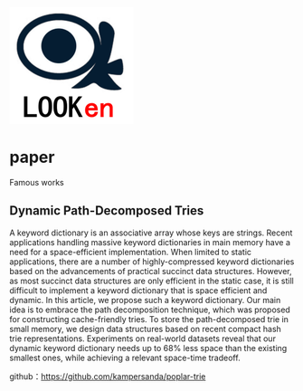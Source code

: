 ![lookend](https://github.com/looken/paper/blob/main/looken.png?raw=true)

# paper
Famous works

## Dynamic Path-Decomposed Tries
A keyword dictionary is an associative array whose keys are strings. Recent applications handling massive keyword dictionaries in main memory have a need for a space-efficient implementation. When limited to static applications, there are a number of highly-compressed keyword dictionaries based on the advancements of practical succinct data structures. However, as most succinct data structures are only efficient in the static case, it is still difficult to implement a keyword dictionary that is space efficient and dynamic. In this article, we propose such a keyword dictionary. Our main idea is to embrace the path decomposition technique, which was proposed for constructing cache-friendly tries. To store the path-decomposed trie in small memory, we design data structures based on recent compact hash trie representations. Experiments on real-world datasets reveal that our dynamic keyword dictionary needs up to 68% less space than the existing smallest ones, while achieving a relevant space-time tradeoff.

github：https://github.com/kampersanda/poplar-trie

